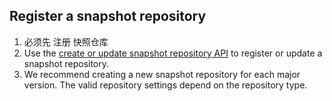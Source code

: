 ## Register a snapshot repository

1. 必须先 注册 快照仓库
2. Use the [create or update snapshot repository API](https://www.elastic.co/guide/en/elasticsearch/reference/7.13/put-snapshot-repo-api.html) to register or update a snapshot repository. 
3. We recommend creating a new snapshot repository for each major version. The valid repository settings depend on the repository type.